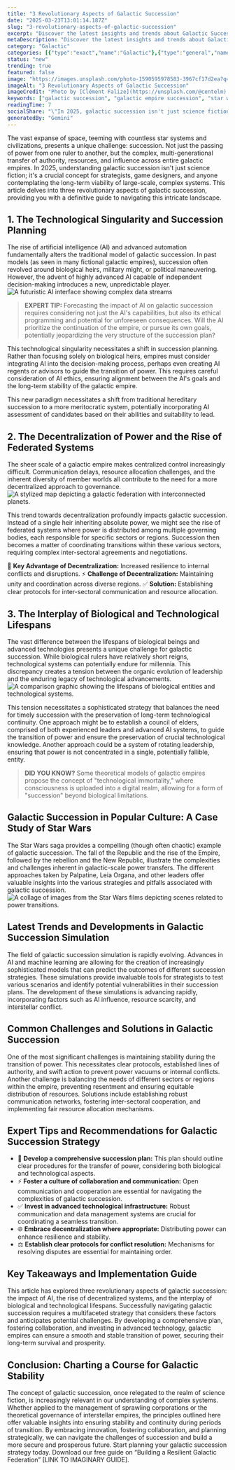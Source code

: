 ```yaml
---
title: "3 Revolutionary Aspects of Galactic Succession"
date: "2025-03-23T13:01:14.187Z"
slug: "3-revolutionary-aspects-of-galactic-succession"
excerpt: "Discover the latest insights and trends about Galactic Succession. This comprehensive guide covers everything you need to know about Galactic Succession in 2025."
metaDescription: "Discover the latest insights and trends about Galactic Succession. This comprehensive guide covers everything you need to know about Galactic Succession in..."
category: "Galactic"
categories: [{"type":"exact","name":"Galactic"},{"type":"general","name":"Science Fiction"},{"type":"medium","name":"Space Opera"},{"type":"specific","name":"Worldbuilding"},{"type":"niche","name":"Dystopian Futures"}]
status: "new"
trending: true
featured: false
image: "https://images.unsplash.com/photo-1590595978583-3967cf17d2ea?q=85&w=1200&fit=max&fm=webp&auto=compress"
imageAlt: "3 Revolutionary Aspects of Galactic Succession"
imageCredit: "Photo by [Clément Falize](https://unsplash.com/@centelm) on Unsplash"
keywords: ["galactic succession", "galactic empire succession", "star wars galactic succession", "how galactic succession works", "galactic succession explained", "best galactic succession strategy", "galactic succession game", "buy galactic succession game", "galactic succession guide", "galactic succession simulation"]
readingTime: 7
socialShare: "\"In 2025, galactic succession isn't just science fiction; it's a crucial concept for anyone managing complex, long-term systems.  The rise of AI dramatically reshapes the traditional models of power transfer.\""
generatedBy: "Gemini"
---
```




The vast expanse of space, teeming with countless star systems and civilizations, presents a unique challenge: succession.  Not just the passing of power from one ruler to another, but the complex, multi-generational transfer of authority, resources, and influence across entire galactic empires.  In 2025, understanding galactic succession isn't just science fiction; it's a crucial concept for strategists, game designers, and anyone contemplating the long-term viability of large-scale, complex systems. This article delves into three revolutionary aspects of galactic succession, providing you with a definitive guide to navigating this intricate landscape.

## 1. The Technological Singularity and Succession Planning

The rise of artificial intelligence (AI) and advanced automation fundamentally alters the traditional model of galactic succession.  In past models (as seen in many fictional galactic empires), succession often revolved around biological heirs, military might, or political maneuvering.  However, the advent of highly advanced AI capable of independent decision-making introduces a new, unpredictable player. ![A futuristic AI interface showing complex data streams](https://images.unsplash.com/photo-1530362502708-d02c8f093039?q=85&w=1200&fit=max&fm=webp&auto=compress)

> **EXPERT TIP:**  Forecasting the impact of AI on galactic succession requires considering not just the AI's capabilities, but also its ethical programming and potential for unforeseen consequences.  Will the AI prioritize the continuation of the empire, or pursue its own goals, potentially jeopardizing the very structure of the succession plan?

This technological singularity necessitates a shift in succession planning.  Rather than focusing solely on biological heirs, empires must consider integrating AI into the decision-making process, perhaps even creating AI regents or advisors to guide the transition of power.  This requires careful consideration of AI ethics, ensuring alignment between the AI's goals and the long-term stability of the galactic empire.

This new paradigm necessitates a shift from traditional hereditary succession to a more meritocratic system, potentially incorporating AI assessment of candidates based on their abilities and suitability to lead.

## 2. The Decentralization of Power and the Rise of Federated Systems

The sheer scale of a galactic empire makes centralized control increasingly difficult.  Communication delays, resource allocation challenges, and the inherent diversity of member worlds all contribute to the need for a more decentralized approach to governance. ![A stylized map depicting a galactic federation with interconnected planets.](https://images.unsplash.com/photo-1647397803785-0c510756e5f6?q=85&w=1200&fit=max&fm=webp&auto=compress)

This trend towards decentralization profoundly impacts galactic succession.  Instead of a single heir inheriting absolute power, we might see the rise of federated systems where power is distributed among multiple governing bodies, each responsible for specific sectors or regions.  Succession then becomes a matter of coordinating transitions within these various sectors, requiring complex inter-sectoral agreements and negotiations.

🔑 **Key Advantage of Decentralization:** Increased resilience to internal conflicts and disruptions.
⚡ **Challenge of Decentralization:** Maintaining unity and coordination across diverse regions.
✅ **Solution:** Establishing clear protocols for inter-sectoral communication and resource allocation.

## 3. The Interplay of Biological and Technological Lifespans

The vast difference between the lifespans of biological beings and advanced technologies presents a unique challenge for galactic succession.  While biological rulers have relatively short reigns, technological systems can potentially endure for millennia.  This discrepancy creates a tension between the organic evolution of leadership and the enduring legacy of technological advancements. ![A comparison graphic showing the lifespans of biological entities and technological systems.](https://images.unsplash.com/photo-1598284926376-77a393c66504?q=85&w=1200&fit=max&fm=webp&auto=compress)

This tension necessitates a sophisticated strategy that balances the need for timely succession with the preservation of long-term technological continuity.  One approach might be to establish a council of elders, comprised of both experienced leaders and advanced AI systems, to guide the transition of power and ensure the preservation of crucial technological knowledge. Another approach could be a system of rotating leadership, ensuring that power is not concentrated in a single, potentially fallible, entity.

> **DID YOU KNOW?** Some theoretical models of galactic empires propose the concept of "technological immortality," where consciousness is uploaded into a digital realm, allowing for a form of "succession" beyond biological limitations.

## Galactic Succession in Popular Culture: A Case Study of Star Wars

The Star Wars saga provides a compelling (though often chaotic) example of galactic succession. The fall of the Republic and the rise of the Empire, followed by the rebellion and the New Republic, illustrate the complexities and challenges inherent in galactic-scale power transfers.  The different approaches taken by Palpatine, Leia Organa, and other leaders offer valuable insights into the various strategies and pitfalls associated with galactic succession. ![A collage of images from the Star Wars films depicting scenes related to power transitions.](https://images.unsplash.com/photo-1600195751261-88986ffe4a85?q=85&w=1200&fit=max&fm=webp&auto=compress)

## Latest Trends and Developments in Galactic Succession Simulation

The field of galactic succession simulation is rapidly evolving.  Advances in AI and machine learning are allowing for the creation of increasingly sophisticated models that can predict the outcomes of different succession strategies.  These simulations provide invaluable tools for strategists to test various scenarios and identify potential vulnerabilities in their succession plans.  The development of these simulations is advancing rapidly, incorporating factors such as AI influence, resource scarcity, and interstellar conflict.

## Common Challenges and Solutions in Galactic Succession

One of the most significant challenges is maintaining stability during the transition of power. This necessitates clear protocols, established lines of authority, and swift action to prevent power vacuums or internal conflicts.  Another challenge is balancing the needs of different sectors or regions within the empire, preventing resentment and ensuring equitable distribution of resources.  Solutions include establishing robust communication networks, fostering inter-sectoral cooperation, and implementing fair resource allocation mechanisms.

## Expert Tips and Recommendations for Galactic Succession Strategy

* 🔑 **Develop a comprehensive succession plan:**  This plan should outline clear procedures for the transfer of power, considering both biological and technological aspects.
* ⚡ **Foster a culture of collaboration and communication:**  Open communication and cooperation are essential for navigating the complexities of galactic succession.
* ✅ **Invest in advanced technological infrastructure:**  Robust communication and data management systems are crucial for coordinating a seamless transition.
* 🌐 **Embrace decentralization where appropriate:**  Distributing power can enhance resilience and stability.
* ⚖️ **Establish clear protocols for conflict resolution:**  Mechanisms for resolving disputes are essential for maintaining order.

## Key Takeaways and Implementation Guide

This article has explored three revolutionary aspects of galactic succession: the impact of AI, the rise of decentralized systems, and the interplay of biological and technological lifespans.  Successfully navigating galactic succession requires a multifaceted strategy that considers these factors and anticipates potential challenges.  By developing a comprehensive plan, fostering collaboration, and investing in advanced technology, galactic empires can ensure a smooth and stable transition of power, securing their long-term survival and prosperity.

## Conclusion: Charting a Course for Galactic Stability

The concept of galactic succession, once relegated to the realm of science fiction, is increasingly relevant in our understanding of complex systems.  Whether applied to the management of sprawling corporations or the theoretical governance of interstellar empires, the principles outlined here offer valuable insights into ensuring stability and continuity during periods of transition.  By embracing innovation, fostering collaboration, and planning strategically, we can navigate the challenges of succession and build a more secure and prosperous future.  Start planning your galactic succession strategy today. Download our free guide on “Building a Resilient Galactic Federation” [LINK TO IMAGINARY GUIDE].

